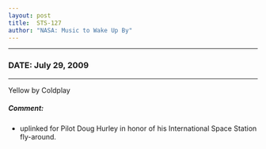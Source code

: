 ```yaml
---
layout: post
title:  STS-127
author: "NASA: Music to Wake Up By"
---
```


----
### DATE: July 29, 2009
----
Yellow by Coldplay

##### Comment:
* uplinked for Pilot Doug Hurley in honor of his International Space Station fly-around.
